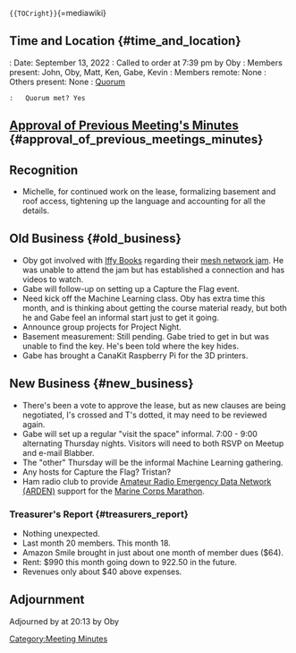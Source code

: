 `{{TOCright}}`{=mediawiki}

## Time and Location {#time_and_location}

:   Date: September 13, 2022
:   Called to order at 7:39 pm by Oby
:   Members present: John, Oby, Matt, Ken, Gabe, Kevin
:   Members remote: None
:   Others present: None
:   [Quorum](Quorum)

    :   Quorum met? Yes

## [Approval of Previous Meeting's Minutes](Regular_Member_Meeting_2022_08_09) {#approval_of_previous_meetings_minutes}

## Recognition

-   Michelle, for continued work on the lease, formalizing basement and
    roof access, tightening up the language and accounting for all the
    details.

## Old Business {#old_business}

-   Oby got involved with [Iffy Books](https://iffybooks.net/) regarding
    their [mesh network
    jam](https://iffybooks.net/event/mesh-jam-day-1/). He was unable to
    attend the jam but has established a connection and has videos to
    watch.
-   Gabe will follow-up on setting up a Capture the Flag event.
-   Need kick off the Machine Learning class. Oby has extra time this
    month, and is thinking about getting the course material ready, but
    both he and Gabe feel an informal start just to get it going.
-   Announce group projects for Project Night.
-   Basement measurement: Still pending. Gabe tried to get in but was
    unable to find the key. He's been told where the key hides.
-   Gabe has brought a CanaKit Raspberry Pi for the 3D printers.

## New Business {#new_business}

-   There's been a vote to approve the lease, but as new clauses are
    being negotiated, I's crossed and T's dotted, it may need to be
    reviewed again.
-   Gabe will set up a regular "visit the space" informal. 7:00 - 9:00
    alternating Thursday nights. Visitors will need to both RSVP on
    Meetup and e-mail Blabber.
-   The "other" Thursday will be the informal Machine Learning
    gathering.
-   Any hosts for Capture the Flag? Tristan?
-   Ham radio club to provide [Amateur Radio Emergency Data Network
    (ARDEN)](https://www.arednmesh.org/content/what-aredn-network)
    support for the [Marine Corps
    Marathon](https://en.wikipedia.org/wiki/Marine_Corps_Marathon).

### Treasurer's Report {#treasurers_report}

-   Nothing unexpected.
-   Last month 20 members. This month 18.
-   Amazon Smile brought in just about one month of member dues (\$64).
-   Rent: \$990 this month going down to 922.50 in the future.
-   Revenues only about \$40 above expenses.

## Adjournment

Adjourned by at 20:13 by Oby

[Category:Meeting Minutes](Category:Meeting_Minutes)
